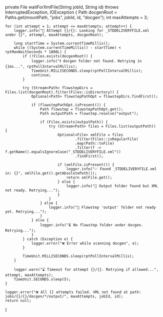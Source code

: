 private File waitForXmlFile(String jobId, String id) throws InterruptedException, IOException {
    Path docgenRoot = Paths.get(mountPath, "jobs", jobId, id, "docgen");
    int maxAttempts = 3;

    for (int attempt = 1; attempt <= maxAttempts; attempt++) {
        logger.info("🔁 Attempt {}/{}: Looking for _STDDELIVERYFILE.xml under {}", attempt, maxAttempts, docgenRoot);

        long startTime = System.currentTimeMillis();
        while ((System.currentTimeMillis() - startTime) < rptMaxWaitSeconds * 1000L) {
            if (!Files.exists(docgenRoot)) {
                logger.info("❗ docgen folder not found. Retrying in {}ms...", rptPollIntervalMillis);
                TimeUnit.MILLISECONDS.sleep(rptPollIntervalMillis);
                continue;
            }

            try (Stream<Path> flowstepDirs = Files.list(docgenRoot).filter(Files::isDirectory)) {
                Optional<Path> flowstepPathOpt = flowstepDirs.findFirst();

                if (flowstepPathOpt.isPresent()) {
                    Path flowstep = flowstepPathOpt.get();
                    Path outputPath = flowstep.resolve("output");

                    if (Files.exists(outputPath)) {
                        try (Stream<Path> files = Files.list(outputPath)) {
                            Optional<File> xmlFile = files
                                    .filter(Files::isRegularFile)
                                    .map(Path::toFile)
                                    .filter(f -> f.getName().equalsIgnoreCase("_STDDELIVERYFILE.xml"))
                                    .findFirst();

                            if (xmlFile.isPresent()) {
                                logger.info("✅ Found _STDDELIVERYFILE.xml in: {}", xmlFile.get().getAbsolutePath());
                                return xmlFile.get();
                            } else {
                                logger.info("🔎 Output folder found but XML not ready. Retrying...");
                            }
                        }
                    } else {
                        logger.info("🔎 Flowstep 'output' folder not ready yet. Retrying...");
                    }
                } else {
                    logger.info("⏳ No flowstep folder under docgen. Retrying...");
                }
            } catch (Exception e) {
                logger.error("❌ Error while scanning docgen", e);
            }

            TimeUnit.MILLISECONDS.sleep(rptPollIntervalMillis);
        }

        logger.warn("⌛ Timeout for attempt {}/{}. Retrying if allowed...", attempt, maxAttempts);
        TimeUnit.SECONDS.sleep(5);
    }

    logger.error("❌ All {} attempts failed. XML not found at path: jobs/{}/{}/docgen/*/output/", maxAttempts, jobId, id);
    return null;
}
